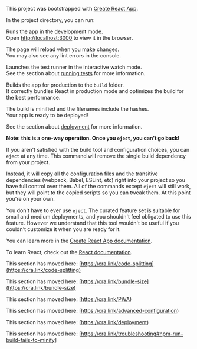This project was bootstrapped with [Create React App](https://github.com/facebook/create-react-app).

In the project directory, you can run:

Runs the app in the development mode.\
Open [http://localhost:3000](http://localhost:3000) to view it in the browser.

The page will reload when you make changes.\
You may also see any lint errors in the console.

Launches the test runner in the interactive watch mode.\
See the section about [running tests](https://cra.link/testing) for more information.

Builds the app for production to the `build` folder.\
It correctly bundles React in production mode and optimizes the build for the best performance.

The build is minified and the filenames include the hashes.\
Your app is ready to be deployed!

See the section about [deployment](https://cra.link/deployment) for more information.

**Note: this is a one-way operation. Once you `eject`, you can't go back!**

If you aren't satisfied with the build tool and configuration choices, you can `eject` at any time. This command will remove the single build dependency from your project.

Instead, it will copy all the configuration files and the transitive dependencies (webpack, Babel, ESLint, etc) right into your project so you have full control over them. All of the commands except `eject` will still work, but they will point to the copied scripts so you can tweak them. At this point you're on your own.

You don't have to ever use `eject`. The curated feature set is suitable for small and medium deployments, and you shouldn't feel obligated to use this feature. However we understand that this tool wouldn't be useful if you couldn't customize it when you are ready for it.

You can learn more in the [Create React App documentation](https://cra.link/create-react-app).

To learn React, check out the [React documentation](https://reactjs.org/).

This section has moved here: [https://cra.link/code-splitting](https://cra.link/code-splitting)

This section has moved here: [https://cra.link/bundle-size](https://cra.link/bundle-size)

This section has moved here: [https://cra.link/PWA)

This section has moved here: [https://cra.link/advanced-configuration)

This section has moved here: [https://cra.link/deployment)

This section has moved here: [https://cra.link/troubleshooting#npm-run-build-fails-to-minify]